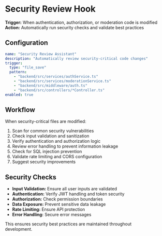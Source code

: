 # Security Review Hook

**Trigger:** When authentication, authorization, or moderation code is modified
**Action:** Automatically run security checks and validate best practices

## Configuration

```yaml
name: "Security Review Assistant"
description: "Automatically review security-critical code changes"
trigger:
  type: "file_save"
  pattern: 
    - "backend/src/services/authService.ts"
    - "backend/src/services/moderationService.ts"
    - "backend/src/middleware/auth.ts"
    - "backend/src/controllers/*Controller.ts"
enabled: true
```

## Workflow

When security-critical files are modified:
1. Scan for common security vulnerabilities
2. Check input validation and sanitization
3. Verify authentication and authorization logic
4. Review error handling to prevent information leakage
5. Check for SQL injection prevention
6. Validate rate limiting and CORS configuration
7. Suggest security improvements

## Security Checks

- **Input Validation:** Ensure all user inputs are validated
- **Authentication:** Verify JWT handling and token security
- **Authorization:** Check permission boundaries
- **Data Exposure:** Prevent sensitive data leakage
- **Rate Limiting:** Ensure API protection
- **Error Handling:** Secure error messages

This ensures security best practices are maintained throughout development.
